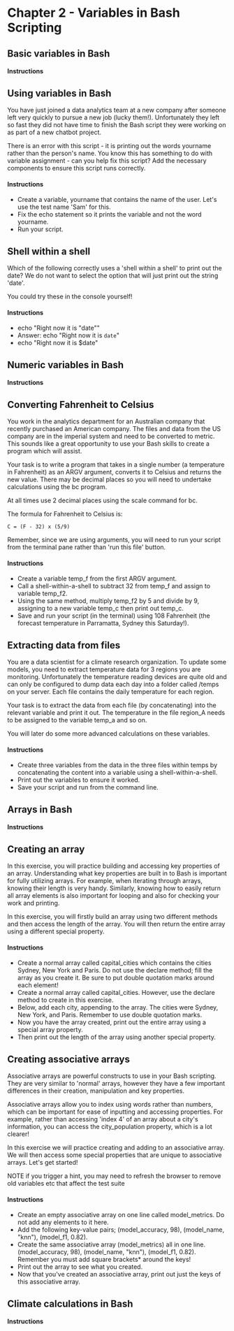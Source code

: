 # Chapter 2 - Variables in Bash Scripting


## Basic variables in Bash

#### Instructions


## Using variables in Bash
You have just joined a data analytics team at a new company after someone left very quickly to pursue a new job (lucky them!). Unfortunately they left so fast they did not have time to finish the Bash script they were working on as part of a new chatbot project.

There is an error with this script - it is printing out the words yourname rather than the person's name. You know this has something to do with variable assignment - can you help fix this script? Add the necessary components to ensure this script runs correctly.
#### Instructions
- Create a variable, yourname that contains the name of the user. Let's use the test name 'Sam' for this.
- Fix the echo statement so it prints the variable and not the word yourname.
- Run your script.

## Shell within a shell
Which of the following correctly uses a 'shell within a shell' to print out the date? We do not want to select the option that will just print out the string 'date'.

You could try these in the console yourself!
#### Instructions
- echo "Right now it is "date""
- Answer: echo "Right now it is `date`"
- echo "Right now it is $date"



## Numeric variables in Bash

#### Instructions


## Converting Fahrenheit to Celsius
You work in the analytics department for an Australian company that recently purchased an American company. The files and data from the US company are in the imperial system and need to be converted to metric. This sounds like a great opportunity to use your Bash skills to create a program which will assist.

Your task is to write a program that takes in a single number (a temperature in Fahrenheit) as an ARGV argument, converts it to Celsius and returns the new value. There may be decimal places so you will need to undertake calculations using the bc program.

At all times use 2 decimal places using the scale command for bc.

The formula for Fahrenheit to Celsius is:
``````
C = (F - 32) x (5/9)
``````
Remember, since we are using arguments, you will need to run your script from the terminal pane rather than 'run this file' button.
#### Instructions
- Create a variable temp_f from the first ARGV argument.
- Call a shell-within-a-shell to subtract 32 from temp_f and assign to variable temp_f2.
- Using the same method, multiply temp_f2 by 5 and divide by 9, assigning to a new variable temp_c then print out temp_c.
- Save and run your script (in the terminal) using 108 Fahrenheit (the forecast temperature in Parramatta, Sydney this Saturday!).

## Extracting data from files
You are a data scientist for a climate research organization. To update some models, you need to extract temperature data for 3 regions you are monitoring. Unfortunately the temperature reading devices are quite old and can only be configured to dump data each day into a folder called /temps on your server. Each file contains the daily temperature for each region.

Your task is to extract the data from each file (by concatenating) into the relevant variable and print it out. The temperature in the file region_A needs to be assigned to the variable temp_a and so on.

You will later do some more advanced calculations on these variables.
#### Instructions
- Create three variables from the data in the three files within temps by concatenating the content into a variable using a shell-within-a-shell.
- Print out the variables to ensure it worked.
- Save your script and run from the command line.


## Arrays in Bash

#### Instructions


## Creating an array
In this exercise, you will practice building and accessing key properties of an array. Understanding what key properties are built in to Bash is important for fully utilizing arrays. For example, when iterating through arrays, knowing their length is very handy. Similarly, knowing how to easily return all array elements is also important for looping and also for checking your work and printing.

In this exercise, you will firstly build an array using two different methods and then access the length of the array. You will then return the entire array using a different special property.

#### Instructions
- Create a normal array called capital_cities which contains the cities Sydney, New York and Paris. Do not use the declare method; fill the array as you create it. Be sure to put double quotation marks around each element!
- Create a normal array called capital_cities. However, use the declare method to create in this exercise.
- Below, add each city, appending to the array. The cities were Sydney, New York, and Paris. Remember to use double quotation marks.
- Now you have the array created, print out the entire array using a special array property.
- Then print out the length of the array using another special property.



## Creating associative arrays
Associative arrays are powerful constructs to use in your Bash scripting. They are very similar to 'normal' arrays, however they have a few important differences in their creation, manipulation and key properties.

Associative arrays allow you to index using words rather than numbers, which can be important for ease of inputting and accessing properties. For example, rather than accessing 'index 4' of an array about a city's information, you can access the city_population property, which is a lot clearer!

In this exercise we will practice creating and adding to an associative array. We will then access some special properties that are unique to associative arrays. Let's get started!

NOTE if you trigger a hint, you may need to refresh the browser to remove old variables etc that affect the test suite
#### Instructions
- Create an empty associative array on one line called model_metrics. Do not add any elements to it here.
- Add the following key-value pairs; (model_accuracy, 98), (model_name, "knn"), (model_f1, 0.82).
- Create the same associative array (model_metrics) all in one line. (model_accuracy, 98), (model_name, "knn"), (model_f1, 0.82). Remember you must add square brackets* around the keys!
- Print out the array to see what you created.
- Now that you've created an associative array, print out just the keys of this associative array.


## Climate calculations in Bash

#### Instructions